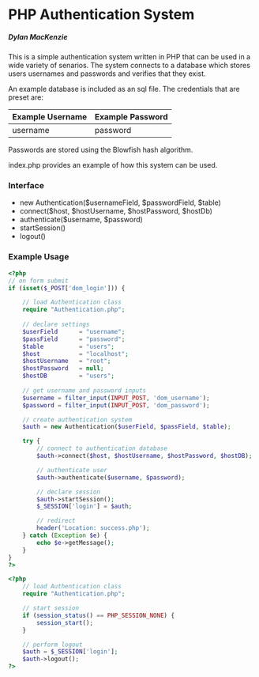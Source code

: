 # PHP Authentication System
##### Dylan MacKenzie

This is a simple authentication system written in PHP that can be used in a wide variety of senarios. The system connects to a database which stores users usernames and passwords and verifies that they exist.

An example database is included as an sql file. The credentials that are preset are:

| Example Username | Example Password |
|------------------|------------------|
| username         | password         |

Passwords are stored using the Blowfish hash algorithm.

index.php provides an example of how this system can be used. 

### Interface

  - new Authentication($usernameField, $passwordField, $table)
  - connect($host, $hostUsername, $hostPassword, $hostDb)
  - authenticate($username, $password)
  - startSession()
  - logout()

### Example Usage
```php
<?php
// on form submit
if (isset($_POST['dom_login'])) {

    // load Authentication class
    require "Authentication.php";
    
    // declare settings
    $userField      = "username";
    $passField      = "password";
    $table          = "users";
    $host           = "localhost";
    $hostUsername   = "root";
    $hostPassword   = null;
    $hostDB         = "users";
    
    // get username and password inputs
    $username = filter_input(INPUT_POST, 'dom_username');
    $password = filter_input(INPUT_POST, 'dom_password');

    // create authentication system
    $auth = new Authentication($userField, $passField, $table);

    try {
        // connect to authentication database
        $auth->connect($host, $hostUsername, $hostPassword, $hostDB);

        // authenticate user
        $auth->authenticate($username, $password);

        // declare session
        $auth->startSession();
        $_SESSION['login'] = $auth;

        // redirect
        header('Location: success.php');
    } catch (Exception $e) {
        echo $e->getMessage();
    }
}
?>
```
```php
<?php
    // load Authentication class
    require "Authentication.php";

    // start session
    if (session_status() == PHP_SESSION_NONE) {
        session_start();
    }

    // perform logout
    $auth = $_SESSION['login'];
    $auth->logout();
?>
```
